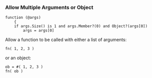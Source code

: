 ### Allow Multiple Arguments or Object

``` suneido
function (@args)
    {
    if args.Size() is 1 and args.Member?(0) and Object?(args[0])
        args = args[0]
```

Allow a function to be called with either a list of arguments:

``` suneido
fn( 1, 2, 3 )
```

or an object:

``` suneido
ob = #( 1, 2, 3 )
fn( ob )
```